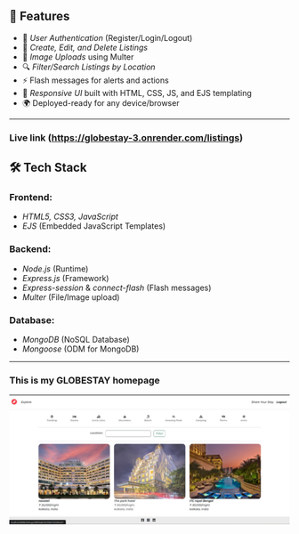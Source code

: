 ## 🌟 Features

- 🔑 *User Authentication* (Register/Login/Logout)
- 🏨 *Create, Edit, and Delete Listings*
- 📸 *Image Uploads* using Multer
- 🔍 *Filter/Search Listings by Location*
- ⚡ Flash messages for alerts and actions
- 🎨 *Responsive UI* built with HTML, CSS, JS, and EJS templating
- 🌍 Deployed-ready for any device/browser

---
 ### Live link (https://globestay-3.onrender.com/listings)
## 🛠 Tech Stack

### Frontend:
- *HTML5, CSS3, JavaScript*
- *EJS* (Embedded JavaScript Templates)

### Backend:
- *Node.js* (Runtime)
- *Express.js* (Framework)
- *Express-session* & *connect-flash* (Flash messages)
- *Multer* (File/Image upload)

### Database:
- *MongoDB* (NoSQL Database)
- *Mongoose* (ODM for MongoDB)

---
### This is my GLOBESTAY homepage

![Homepage Screenshot](/GLOBESTAY.jpg)
















